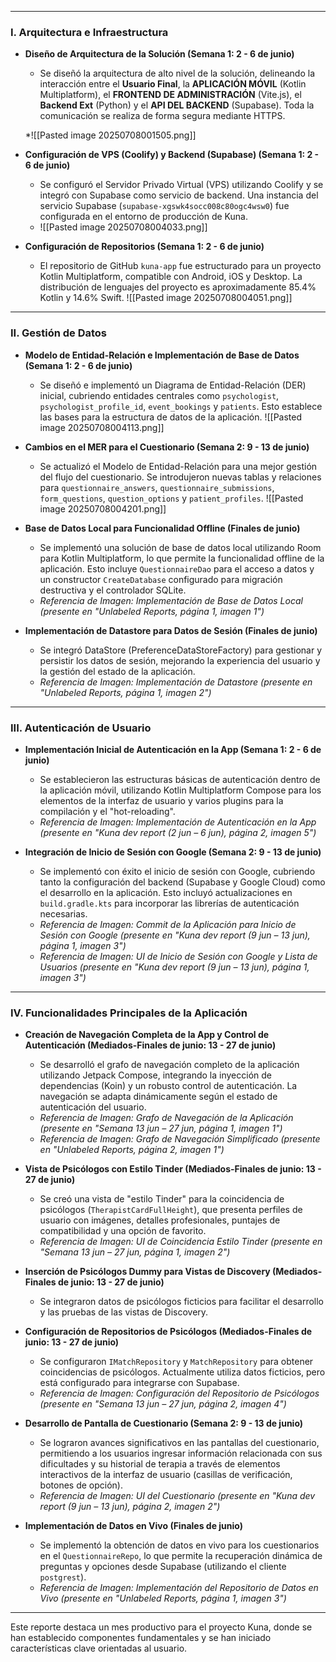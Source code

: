 
---
### **I. Arquitectura e Infraestructura**

*   **Diseño de Arquitectura de la Solución (Semana 1: 2 - 6 de junio)**
    *   Se diseñó la arquitectura de alto nivel de la solución, delineando la interacción entre el **Usuario Final**, la **APLICACIÓN MÓVIL** (Kotlin Multiplatform), el **FRONTEND DE ADMINISTRACIÓN** (Vite.js), el **Backend Ext** (Python) y el **API DEL BACKEND** (Supabase). Toda la comunicación se realiza de forma segura mediante HTTPS.
	
    *![[Pasted image 20250708001505.png]]

*   **Configuración de VPS (Coolify) y Backend (Supabase) (Semana 1: 2 - 6 de junio)**
    *   Se configuró el Servidor Privado Virtual (VPS) utilizando Coolify y se integró con Supabase como servicio de backend. Una instancia del servicio Supabase (`supabase-xgswk4socc008c80ogc4wsw0`) fue configurada en el entorno de producción de Kuna.
    * ![[Pasted image 20250708004033.png]]
	
*   **Configuración de Repositorios (Semana 1: 2 - 6 de junio)**
    *   El repositorio de GitHub `kuna-app` fue estructurado para un proyecto Kotlin Multiplatform, compatible con Android, iOS y Desktop. La distribución de lenguajes del proyecto es aproximadamente 85.4% Kotlin y 14.6% Swift.
	![[Pasted image 20250708004051.png]]

---

### II. Gestión de Datos

*   **Modelo de Entidad-Relación e Implementación de Base de Datos (Semana 1: 2 - 6 de junio)**
    *   Se diseñó e implementó un Diagrama de Entidad-Relación (DER) inicial, cubriendo entidades centrales como `psychologist`, `psychologist_profile_id`, `event_bookings` y `patients`. Esto establece las bases para la estructura de datos de la aplicación.
	![[Pasted image 20250708004113.png]]

*   **Cambios en el MER para el Cuestionario (Semana 2: 9 - 13 de junio)**
    *   Se actualizó el Modelo de Entidad-Relación para una mejor gestión del flujo del cuestionario. Se introdujeron nuevas tablas y relaciones para `questionnaire_answers`, `questionnaire_submissions`, `form_questions`, `question_options` y `patient_profiles`.
	![[Pasted image 20250708004201.png]]

*   **Base de Datos Local para Funcionalidad Offline (Finales de junio)**
    *   Se implementó una solución de base de datos local utilizando Room para Kotlin Multiplatform, lo que permite la funcionalidad offline de la aplicación. Esto incluye `QuestionnaireDao` para el acceso a datos y un constructor `CreateDatabase` configurado para migración destructiva y el controlador SQLite.
    *   *Referencia de Imagen: Implementación de Base de Datos Local (presente en "Unlabeled Reports, página 1, imagen 1")*

*   **Implementación de Datastore para Datos de Sesión (Finales de junio)**
    *   Se integró DataStore (PreferenceDataStoreFactory) para gestionar y persistir los datos de sesión, mejorando la experiencia del usuario y la gestión del estado de la aplicación.
    *   *Referencia de Imagen: Implementación de Datastore (presente en "Unlabeled Reports, página 1, imagen 2")*

---

### III. Autenticación de Usuario

*   **Implementación Inicial de Autenticación en la App (Semana 1: 2 - 6 de junio)**
    *   Se establecieron las estructuras básicas de autenticación dentro de la aplicación móvil, utilizando Kotlin Multiplatform Compose para los elementos de la interfaz de usuario y varios plugins para la compilación y el "hot-reloading".
    *   *Referencia de Imagen: Implementación de Autenticación en la App (presente en "Kuna dev report (2 jun – 6 jun), página 2, imagen 5")*

*   **Integración de Inicio de Sesión con Google (Semana 2: 9 - 13 de junio)**
    *   Se implementó con éxito el inicio de sesión con Google, cubriendo tanto la configuración del backend (Supabase y Google Cloud) como el desarrollo en la aplicación. Esto incluyó actualizaciones en `build.gradle.kts` para incorporar las librerías de autenticación necesarias.
    *   *Referencia de Imagen: Commit de la Aplicación para Inicio de Sesión con Google (presente en "Kuna dev report (9 jun – 13 jun), página 1, imagen 3")*
    *   *Referencia de Imagen: UI de Inicio de Sesión con Google y Lista de Usuarios (presente en "Kuna dev report (9 jun – 13 jun), página 1, imagen 3")*

---

### **IV. Funcionalidades Principales de la Aplicación**

*   **Creación de Navegación Completa de la App y Control de Autenticación (Mediados-Finales de junio: 13 - 27 de junio)**
    *   Se desarrolló el grafo de navegación completo de la aplicación utilizando Jetpack Compose, integrando la inyección de dependencias (Koin) y un robusto control de autenticación. La navegación se adapta dinámicamente según el estado de autenticación del usuario.
    *   *Referencia de Imagen: Grafo de Navegación de la Aplicación (presente en "Semana 13 jun – 27 jun, página 1, imagen 1")*
    *   *Referencia de Imagen: Grafo de Navegación Simplificado (presente en "Unlabeled Reports, página 2, imagen 1")*

*   **Vista de Psicólogos con Estilo Tinder (Mediados-Finales de junio: 13 - 27 de junio)**
    *   Se creó una vista de "estilo Tinder" para la coincidencia de psicólogos (`TherapistCardFullHeight`), que presenta perfiles de usuario con imágenes, detalles profesionales, puntajes de compatibilidad y una opción de favorito.
    *   *Referencia de Imagen: UI de Coincidencia Estilo Tinder (presente en "Semana 13 jun – 27 jun, página 1, imagen 2")*

*   **Inserción de Psicólogos Dummy para Vistas de Discovery (Mediados-Finales de junio: 13 - 27 de junio)**
    *   Se integraron datos de psicólogos ficticios para facilitar el desarrollo y las pruebas de las vistas de Discovery.

*   **Configuración de Repositorios de Psicólogos (Mediados-Finales de junio: 13 - 27 de junio)**
    *   Se configuraron `IMatchRepository` y `MatchRepository` para obtener coincidencias de psicólogos. Actualmente utiliza datos ficticios, pero está configurado para integrarse con Supabase.
    *   *Referencia de Imagen: Configuración del Repositorio de Psicólogos (presente en "Semana 13 jun – 27 jun, página 2, imagen 4")*

*   **Desarrollo de Pantalla de Cuestionario (Semana 2: 9 - 13 de junio)**
    *   Se lograron avances significativos en las pantallas del cuestionario, permitiendo a los usuarios ingresar información relacionada con sus dificultades y su historial de terapia a través de elementos interactivos de la interfaz de usuario (casillas de verificación, botones de opción).
    *   *Referencia de Imagen: UI del Cuestionario (presente en "Kuna dev report (9 jun – 13 jun), página 2, imagen 2")*

*   **Implementación de Datos en Vivo (Finales de junio)**
    *   Se implementó la obtención de datos en vivo para los cuestionarios en el `QuestionnaireRepo`, lo que permite la recuperación dinámica de preguntas y opciones desde Supabase (utilizando el cliente `postgrest`).
    *   *Referencia de Imagen: Implementación del Repositorio de Datos en Vivo (presente en "Unlabeled Reports, página 1, imagen 3")*

---

Este reporte destaca un mes productivo para el proyecto Kuna, donde se han establecido componentes fundamentales y se han iniciado características clave orientadas al usuario.